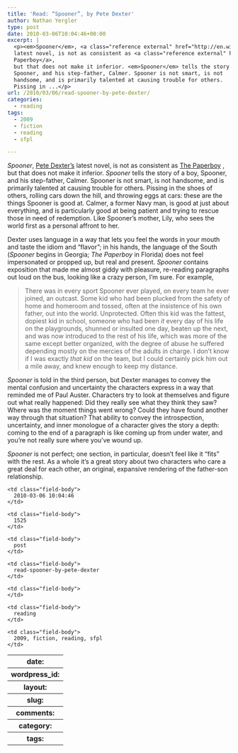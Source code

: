 ```yaml
---
title: 'Read: “Spooner”, by Pete Dexter'
author: Nathan Yergler
type: post
date: 2010-03-06T10:04:46+00:00
excerpt: |
  <p><em>Spooner</em>, <a class="reference external" href="http://en.wikipedia.org/wiki/Pete_Dexter">Pete Dexter’s</a>
  latest novel, is not as consistent as <a class="reference external" href="http://yergler.net/blog/2010/02/28/read-the-paperboy-by-pete-dexter/">The
  Paperboy</a>,
  but that does not make it inferior. <em>Spooner</em> tells the story of a boy,
  Spooner, and his step-father, Calmer. Spooner is not smart, is not
  handsome, and is primarily talented at causing trouble for others.
  Pissing in ...</p>
url: /2010/03/06/read-spooner-by-pete-dexter/
categories:
  - reading
tags:
  - 2009
  - fiction
  - reading
  - sfpl

---
```

_Spooner_, [Pete Dexter’s][1]  latest novel, is not as consistent as [The Paperboy][2] , but that does not make it inferior. _Spooner_ tells the story of a boy, Spooner, and his step-father, Calmer. Spooner is not smart, is not handsome, and is primarily talented at causing trouble for others. Pissing in the shoes of others, rolling cars down the hill, and throwing eggs at cars: these are the things Spooner is good at. Calmer, a former Navy man, is good at just about everything, and is particularly good at being patient and trying to rescue those in need of redemption. Like Spooner’s mother, Lily, who sees the world first as a personal affront to her.

Dexter uses language in a way that lets you feel the words in your mouth and taste the idiom and “flavor”; in his hands, the language of the South (_Spooner_ begins in Georgia; _The Paperboy_ in Florida) does not feel impersonated or propped up, but real and present. _Spooner_ contains exposition that made me almost giddy with pleasure, re-reading paragraphs out loud on the bus, looking like a crazy person, I’m sure. For example,

> There was in every sport Spooner ever played, on every team he ever joined, an outcast. Some kid who had been plucked from the safety of home and homeroom and tossed, often at the insistence of his own father, out into the world. Unprotected. Often this kid was the fattest, dopiest kid in school, someone who had been _it_ every day of his life on the playgrounds, shunned or insulted one day, beaten up the next, and was now introduced to the rest of his life, which was more of the same except better organized, with the degree of abuse he suffered depending mostly on the mercies of the adults in charge.
I don’t know if I was exactly _that kid_ on the team, but I could certainly pick him out a mile away, and knew enough to keep my distance.

_Spooner_ is told in the third person, but Dexter manages to convey the mental confusion and uncertainty the characters express in a way that reminded me of Paul Auster. Characters try to look at themselves and figure out what really happened: Did they really see what they think they saw? Where was the moment things went wrong? Could they have found another way through that situation? That ability to convey the introspection, uncertainty, and inner monologue of a character gives the story a depth: coming to the end of a paragraph is like coming up from under water, and you’re not really sure where you’ve wound up.

_Spooner_ is not perfect; one section, in particular, doesn’t feel like it “fits” with the rest. As a whole it’s a great story about two characters who care a great deal for each other, an original, expansive rendering of the father-son relationship.

<table class="docutils field-list" frame="void" rules="none">
  <col class="field-name" /> <col class="field-body" /> <tr class="field">
    <th class="field-name">
      date:
    </th>

    <td class="field-body">
      2010-03-06 10:04:46
    </td>
  </tr>

  <tr class="field">
    <th class="field-name">
      wordpress_id:
    </th>

    <td class="field-body">
      1525
    </td>
  </tr>

  <tr class="field">
    <th class="field-name">
      layout:
    </th>

    <td class="field-body">
      post
    </td>
  </tr>

  <tr class="field">
    <th class="field-name">
      slug:
    </th>

    <td class="field-body">
      read-spooner-by-pete-dexter
    </td>
  </tr>

  <tr class="field">
    <th class="field-name">
      comments:
    </th>

    <td class="field-body">
    </td>
  </tr>

  <tr class="field">
    <th class="field-name">
      category:
    </th>

    <td class="field-body">
      reading
    </td>
  </tr>

  <tr class="field">
    <th class="field-name">
      tags:
    </th>

    <td class="field-body">
      2009, fiction, reading, sfpl
    </td>
  </tr>
</table>

 [1]: http://en.wikipedia.org/wiki/Pete_Dexter
 [2]: http://yergler.net/blog/2010/02/28/read-the-paperboy-by-pete-dexter/